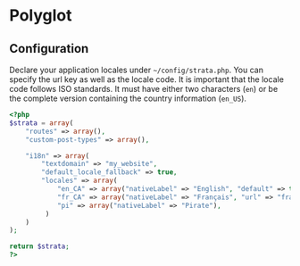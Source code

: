 # Polyglot

## Configuration

Declare your application locales under `~/config/strata.php`. You can specify the url key as well as the locale code. It is important that the locale code follows ISO standards. It must have either two characters (`en`) or be the complete version containing the country information (`en_US`).

~~~ php
<?php
$strata = array(
    "routes" => array(),
    "custom-post-types" => array(),

    "i18n" => array(
        "textdomain" => "my_website",
        "default_locale_fallback" => true,
        "locales" => array(
            "en_CA" => array("nativeLabel" => "English", "default" => true),
            "fr_CA" => array("nativeLabel" => "Français", "url" => "francais"),
            "pi" => array("nativeLabel" => "Pirate"),
         )
    )
);

return $strata;
?>
~~~
